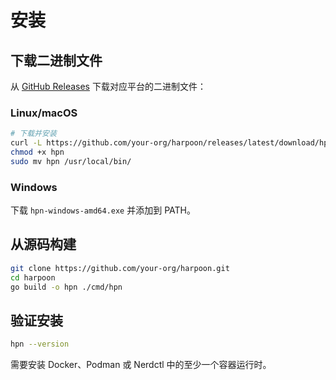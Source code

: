 # 安装

## 下载二进制文件

从 [GitHub Releases](https://github.com/your-org/harpoon/releases/latest) 下载对应平台的二进制文件：

### Linux/macOS
```bash
# 下载并安装
curl -L https://github.com/your-org/harpoon/releases/latest/download/hpn-linux-amd64 -o hpn
chmod +x hpn
sudo mv hpn /usr/local/bin/
```

### Windows
下载 `hpn-windows-amd64.exe` 并添加到 PATH。

## 从源码构建

```bash
git clone https://github.com/your-org/harpoon.git
cd harpoon
go build -o hpn ./cmd/hpn
```

## 验证安装

```bash
hpn --version
```

需要安装 Docker、Podman 或 Nerdctl 中的至少一个容器运行时。